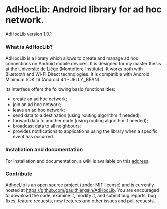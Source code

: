 # AdHocLib: Android library for ad hoc network.

AdHocLib version 1.0.1

### What is AdHocLib?

AdHocLib is a library which allows to create and manage ad hoc connections on Android mobile devices. It is designed for my master thesis at the Université de Liège (Montefiore Institute). It works both with Bluetooth and Wi-Fi Direct technologies. It is compatible with Android Minimum SDK 16 (Android 4.1 - JELLY_BEAN).

Its interface offers the following basic functionalities:
  - create an ad hoc network;
  - join an ad hoc network;
  - leave an ad hoc network;
  - send data to a destination (using routing algorithm if needed);
  - forward data to another node (using routing algorithm if needed);
  - broadcast data to all neighbours;
  - provides notifications to applications using the library when a specific event has occurred. 
  
### Installation and documentation

For installation and documentation, a wiki is available on this [address](https://github.com/gaulthiergain/AdHocLib/wiki).

### Contribute

AdhocLib is an open source project (under MIT license) and is currently hosted at <https://github.com/gaulthiergain/AdHocLib>.  You are encouraged to download the code, examine it, modify it, and submit bug reports, bug fixes, feature requests, new features and other issues and pull requests.

